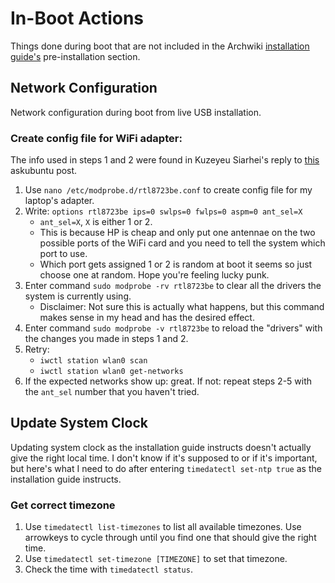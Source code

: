 # In-Boot Actions

Things done during boot that are not included in the Archwiki [installation guide's](https://wiki.archlinux.org/index.php/installation_guide) pre-installation section.

## Network Configuration

Network configuration during boot from live USB installation.

### Create config file for WiFi adapter:

The info used in steps 1 and 2 were found in Kuzeyeu Siarhei's reply to [this](https://askubuntu.com/questions/1081240/wifi-randomly-disconnects-rtl8188ee-ubuntu-18-04) askubuntu post.

1. Use `nano /etc/modprobe.d/rtl8723be.conf` to create config file for my laptop's adapter.
2. Write: `options rtl8723be ips=0 swlps=0 fwlps=0 aspm=0 ant_sel=X`
   - `ant_sel=X`, `X` is either 1 or 2.
   - This is because HP is cheap and only put one antennae on the two possible ports of the WiFi card and you need to tell the system which port to use.
   - Which port gets assigned 1 or 2 is random at boot it seems so just choose one at random. Hope you're feeling lucky punk.
3. Enter command `sudo modprobe -rv rtl8723be` to clear all the drivers the system is currently using.
   - Disclaimer: Not sure this is actually what happens, but this command makes sense in my head and has the desired effect.
4. Enter command `sudo modprobe -v rtl8723be` to reload the "drivers" with the changes you made in steps 1 and 2.
5. Retry:
   - `iwctl station wlan0 scan`
   - `iwctl station wlan0 get-networks`
6. If the expected networks show up: great. If not: repeat steps 2-5 with the `ant_sel` number that you haven't tried.


## Update System Clock

Updating system clock as the installation guide instructs doesn't actually give the right local time. I don't know if it's supposed to or if it's important, but here's what I need to do after entering `timedatectl set-ntp true` as the installation guide instructs.

### Get correct timezone

1. Use `timedatectl list-timezones` to list all available timezones. Use arrowkeys to cycle through until you find one that should give the right time.
2. Use `timedatectl set-timezone [TIMEZONE]` to set that timezone.
3. Check the time with `timedatectl status`.
